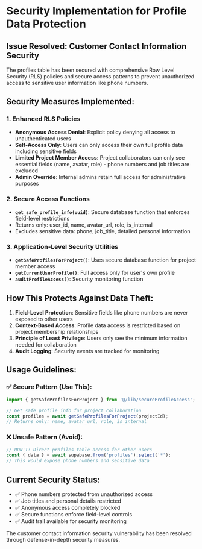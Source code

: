 # Security Implementation for Profile Data Protection

## Issue Resolved: Customer Contact Information Security

The profiles table has been secured with comprehensive Row Level Security (RLS) policies and secure access patterns to prevent unauthorized access to sensitive user information like phone numbers.

## Security Measures Implemented:

### 1. Enhanced RLS Policies
- **Anonymous Access Denial**: Explicit policy denying all access to unauthenticated users
- **Self-Access Only**: Users can only access their own full profile data including sensitive fields
- **Limited Project Member Access**: Project collaborators can only see essential fields (name, avatar, role) - phone numbers and job titles are excluded
- **Admin Override**: Internal admins retain full access for administrative purposes

### 2. Secure Access Functions
- **`get_safe_profile_info(uuid)`**: Secure database function that enforces field-level restrictions
- Returns only: user_id, name, avatar_url, role, is_internal
- Excludes sensitive data: phone, job_title, detailed personal information

### 3. Application-Level Security Utilities
- **`getSafeProfilesForProject()`**: Uses secure database function for project member access
- **`getCurrentUserProfile()`**: Full access only for user's own profile
- **`auditProfileAccess()`**: Security monitoring function

## How This Protects Against Data Theft:

1. **Field-Level Protection**: Sensitive fields like phone numbers are never exposed to other users
2. **Context-Based Access**: Profile data access is restricted based on project membership relationships
3. **Principle of Least Privilege**: Users only see the minimum information needed for collaboration
4. **Audit Logging**: Security events are tracked for monitoring

## Usage Guidelines:

### ✅ Secure Pattern (Use This):
```typescript
import { getSafeProfilesForProject } from '@/lib/secureProfileAccess';

// Get safe profile info for project collaboration
const profiles = await getSafeProfilesForProject(projectId);
// Returns only: name, avatar_url, role, is_internal
```

### ❌ Unsafe Pattern (Avoid):
```typescript
// DON'T: Direct profiles table access for other users
const { data } = await supabase.from('profiles').select('*');
// This would expose phone numbers and sensitive data
```

## Current Security Status:
- ✅ Phone numbers protected from unauthorized access
- ✅ Job titles and personal details restricted  
- ✅ Anonymous access completely blocked
- ✅ Secure functions enforce field-level controls
- ✅ Audit trail available for security monitoring

The customer contact information security vulnerability has been resolved through defense-in-depth security measures.